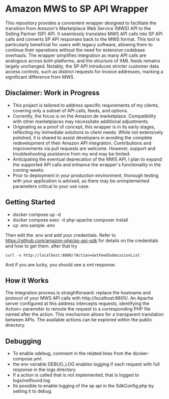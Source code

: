 # Amazon MWS to SP API Wrapper

This repository provides a convenient wrapper designed to facilitate the transition from Amazon's Marketplace Web Service (MWS) API to the Selling Partner (SP) API. It seamlessly translates MWS API calls into SP API calls and converts SP API responses back to the MWS format. This tool is particularly beneficial for users with legacy software, allowing them to continue their operations without the need for extensive codebase overhauls. The wrapper simplifies integration as many API calls are analogous across both platforms, and the structure of XML feeds remains largely unchanged. Notably, the SP API introduces stricter customer data access controls, such as distinct requests for invoice addresses, marking a significant difference from MWS.

## Disclaimer: Work in Progress

- This project is tailored to address specific requirements of my clients, covering only a subset of API calls, feeds, and options.
- Currently, the focus is on the Amazon.de marketplace. Compatibility with other marketplaces may necessitate additional adjustments.
- Originating as a proof of concept, this wrapper is in its early stages, reflecting my immediate solutions to client needs. While not extensively polished, it is shared to assist developers in avoiding the complete redevelopment of their Amazon API integration. Contributions and improvements via pull requests are welcome. However, support and troubleshooting assistance from my end may be limited.
- Anticipating the eventual deprecation of the MWS API, I plan to expand the supported API calls and enhance the wrapper's functionality in the coming weeks.
- Prior to deployment in your production environment, thorough testing with your application is advised, as there may be unimplemented parameters critical to your use case.

## Getting Started
- docker compose up -d
- docker compose exec -it php-apache composer install
- cp .env.sample .env

Then edit the .env and add your credentials. Refer to https://github.com/amazon-php/sp-api-sdk for details on the credentials and how to get them.
after that try
```
curl -v http://localhost:8800/?Action=GetFeedSubmissionList
```
And if you are lucky, you should see a xml response.

## How it Works
The integration process is straightforward: replace the hostname and protocol of your MWS API calls with http://localhost:8800/. An Apache server configured at this address intercepts requests, identifying the Action= parameter to reroute the request to a corresponding PHP file named after the action. This mechanism allows for a transparent translation between APIs. The available actions can be explored within the public directory.

## Debugging
- To enable xdebug, comment in the related lines from the docker-compose.yml.
- the env variable DEBUG_LOG enables logging if each request with full response in the logs directory
- If a action is called that is not implemented, that is logged to logs/notfound.log
- Its possible to enable logging of the sp api in the SdkConfig.php by setting it to debug.